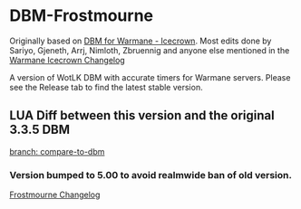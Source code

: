 # DBM-Frostmourne
Originally based on [DBM for Warmane - Icecrown](https://github.com/Ayaro1/DBM_Warmane_Icecrown). Most edits done by Sariyo, Gjeneth, Arrj, Nimloth, Zbruennig and anyone else mentioned in the [Warmane Icecrown Changelog](https://github.com/ajseward/DBM-Frostmourne/blob/master/DBM-Core/DBM%20Warmane%20Changelog.txt)

A version of WotLK DBM with accurate timers for Warmane servers. Please see the Release tab to find the latest stable version.

## LUA Diff between this version and the original 3.3.5 DBM
[branch: compare-to-dbm](https://github.com/ajseward/DBM-Frostmourne/tree/compare-to-dbm)

### Version bumped to 5.00 to avoid realmwide ban of old version.
[Frostmourne Changelog](https://github.com/ajseward/DBM-Frostmourne/blob/master/DBM-Core/DBM%20Warmane-Frostmourne%20Changelog.txt)


